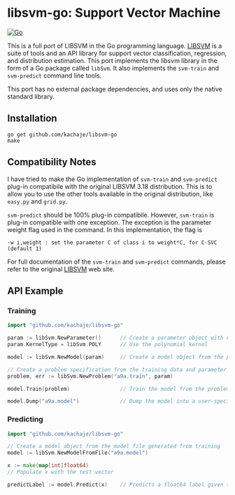 # libsvm-go: Support Vector Machine

[![Go](https://github.com/kachaje/libsvm-go/actions/workflows/main.yml/badge.svg)](https://github.com/kachaje/libsvm-go/actions/workflows/main.yml)

This is a full port of LIBSVM in the Go programming language. [LIBSVM][1] is a suite of tools and an API library for support vector classification, regression, and distribution estimation. This port implements the libsvm library in the form of a Go package called <code>libSvm</code>. It also implements the <code>svm-train</code> and <code>svm-predict</code> command line tools.

This port has no external package dependencies, and uses only the native standard library.

## Installation

    go get github.com/kachaje/libsvm-go
    make

## Compatibility Notes

I have tried to make the Go implementation of <code>svm-train</code> and <code>svm-predict</code> plug-in compatibile with the original LIBSVM 3.18 distribution. This is to allow you to use the other tools available in the original distribution, like <code>easy.py</code> and <code>grid.py</code>.

<code>svm-predict</code> should be 100% plug-in compatibile. However, <code>svm-train</code> is plug-in compatible with one exception. The exception is the parameter weight flag used in the command. In this implementation, the flag is

    -w i,weight : set the parameter C of class i to weight*C, for C-SVC (default 1)

For full documentation of the <code>svm-train</code> and <code>svm-predict</code> commands, please refer to the original [LIBSVM][1] web site.

## API Example

### Training

```go
import "github.com/kachaje/libsvm-go"

param := libSvm.NewParameter()      // Create a parameter object with default values
param.KernelType = libSvm.POLY      // Use the polynomial kernel

model := libSvm.NewModel(param)     // Create a model object from the parameter attributes

// Create a problem specification from the training data and parameter attributes
problem, err := libSvm.NewProblem("a9a.train", param)

model.Train(problem)                // Train the model from the problem specification

model.Dump("a9a.model")             // Dump the model into a user-specified file
```

### Predicting

```go
import "github.com/kachaje/libsvm-go"

// Create a model object from the model file generated from training
model := libSvm.NewModelFromFile("a9a.model")

x := make(map[int]float64)
// Populate x with the test vector

predictLabel := model.Predict(x)    // Predicts a float64 label given the test vector
```

[1]: http://www.csie.ntu.edu.tw/~cjlin/libsvm/
